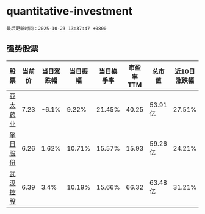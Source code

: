 # quantitative-investment

`最后更新时间：2025-10-23 13:37:47 +0800`

## 强势股票

|股票|当前价|当日涨跌幅|当日振幅|当日换手率|市盈率TTM|总市值|近10日涨跌幅|
|----|----|----|----|----|----|----|----|
|[亚太药业](https://xueqiu.com/S/SZ002370)|7.23|-6.1%|9.22%|21.45%|40.25|53.91亿|27.51%|
|[孚日股份](https://xueqiu.com/S/SZ002083)|6.26|1.62%|10.71%|15.57%|15.93|59.26亿|24.21%|
|[武汉控股](https://xueqiu.com/S/SH600168)|6.39|3.4%|10.19%|15.66%|66.32|63.48亿|31.21%|
